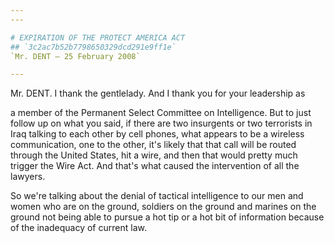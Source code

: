 ```yaml
---
---

# EXPIRATION OF THE PROTECT AMERICA ACT
## `3c2ac7b52b7798650329dcd291e9ff1e`
`Mr. DENT — 25 February 2008`

---
```



Mr. DENT. I thank the gentlelady. And I thank you for your leadership 
as


a member of the Permanent Select Committee on Intelligence. But to just 
follow up on what you said, if there are two insurgents or two 
terrorists in Iraq talking to each other by cell phones, what appears 
to be a wireless communication, one to the other, it's likely that that 
call will be routed through the United States, hit a wire, and then 
that would pretty much trigger the Wire Act. And that's what caused the 
intervention of all the lawyers.

So we're talking about the denial of tactical intelligence to our men 
and women who are on the ground, soldiers on the ground and marines on 
the ground not being able to pursue a hot tip or a hot bit of 
information because of the inadequacy of current law.